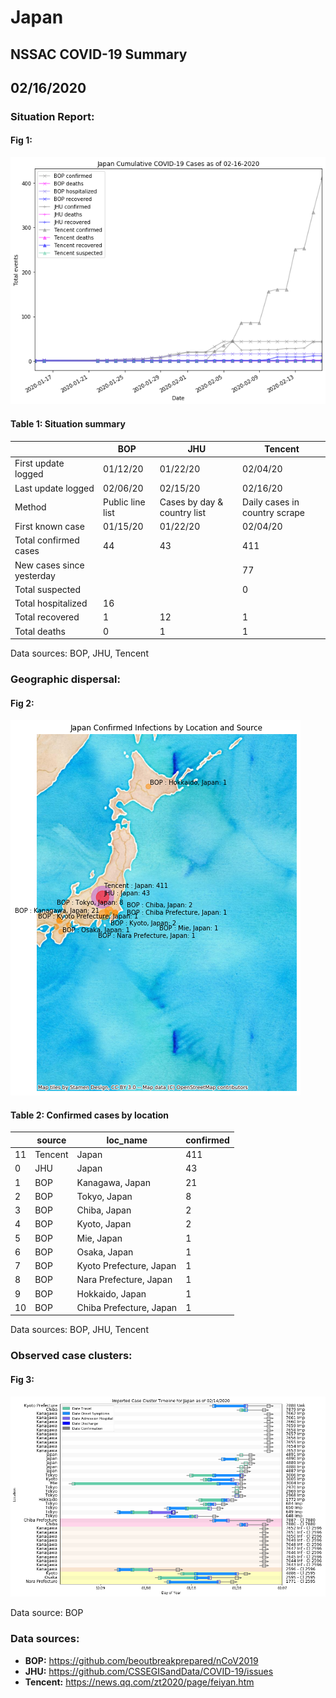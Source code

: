 # Japan
## NSSAC COVID-19 Summary
## 02/16/2020



### Situation Report:
#### Fig 1:
![Japan cases](../merged_histories/Japan_merged_histories.png)

#### Table 1: Situation summary


|                           | BOP              | JHU                         | Tencent                       |
|---------------------------|------------------|-----------------------------|-------------------------------|
| First update logged       | 01/12/20         | 01/22/20                    | 02/04/20                      |
| Last update logged        | 02/06/20         | 02/15/20                    | 02/16/20                      |
| Method                    | Public line list | Cases by day & country list | Daily cases in country scrape |
| First known case          | 01/15/20         | 01/22/20                    | 02/04/20                      |
| Total confirmed cases     | 44               | 43                          | 411                           |
| New cases since yesterday |                  |                             | 77                            |
| Total suspected           |                  |                             | 0                             |
| Total hospitalized        | 16               |                             |                               |
| Total recovered           | 1                | 12                          | 1                             |
| Total deaths              | 0                | 1                           | 1                             |
Data sources: BOP, JHU, Tencent


### Geographic dispersal:
#### Fig 2:
![Japan mapped](../case_locs/Japan_case_locs.png)

#### Table 2: Confirmed cases by location


|    | source   | loc_name                |   confirmed |
|----|----------|-------------------------|-------------|
| 11 | Tencent  | Japan                   |         411 |
|  0 | JHU      | Japan                   |          43 |
|  1 | BOP      | Kanagawa, Japan         |          21 |
|  2 | BOP      | Tokyo, Japan            |           8 |
|  3 | BOP      | Chiba, Japan            |           2 |
|  4 | BOP      | Kyoto, Japan            |           2 |
|  5 | BOP      | Mie, Japan              |           1 |
|  6 | BOP      | Osaka, Japan            |           1 |
|  7 | BOP      | Kyoto Prefecture, Japan |           1 |
|  8 | BOP      | Nara Prefecture, Japan  |           1 |
|  9 | BOP      | Hokkaido, Japan         |           1 |
| 10 | BOP      | Chiba Prefecture, Japan |           1 |

Data sources: BOP, JHU, Tencent


### Observed case clusters:
#### Fig 3:
![Japan cases](../cluster_analysis/Japan_imported_cases.png)



Data source: BOP


### Data sources:
* **BOP:** https://github.com/beoutbreakprepared/nCoV2019
* **JHU:** https://github.com/CSSEGISandData/COVID-19/issues
* **Tencent:** https://news.qq.com/zt2020/page/feiyan.htm